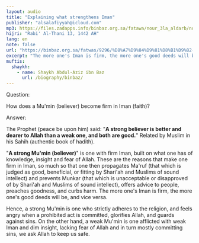 ```yaml
---
layout: audio
title: "Explaining what strengthens Iman"
publisher: "alsalafiyyah@icloud.com"
mp3: https://files.zadapps.info/binbaz.org.sa/fatawa/nour_3la_aldarb/nour_368/36814.mp3
hijri: "Rabi' Al-Thani 13, 1442 AH"
lang: en
note: false
url: "https://binbaz.org.sa/fatwas/9296/%D8%A7%D9%84%D9%81%D8%B1%D9%82-%D8%A8%D9%8A%D9%86-%D8%A7%D9%84%D9%85%D9%88%D9%85%D9%86-%D8%A7%D9%84%D9%82%D9%88%D9%8A-%D9%88%D8%A7%D9%84%D9%85%D9%88%D9%85%D9%86-%D8%A7%D9%84%D8%B6%D8%B9%D9%8A%D9%81"
excerpt: "The more one's Iman is firm, the more one's good deeds will be, and vice versa. Hence, a strong Mu'min is one who strictly adheres to the religion, and feels angry when a prohibited act is committed, glorifies Allah, and guards against sins."
muftis:
  shaykh: 
    - name: Shaykh Abdul-Aziz ibn Baz
      url: /biography/binbaz/
---
```


Question: 

How does a Mu'min (believer) become firm in Iman (faith)?

Answer: 

The Prophet (peace be upon him) said: "**A strong believer is better and dearer to Allah than a weak one, and both are good.**" Related by Muslim in his Sahih (authentic book of hadith). 

"**A strong Mu'min (believer)**" is one with firm Iman, built on what one has of knowledge, insight and fear of Allah. These are the reasons that make one firm in Iman, so much so that one then propagates Ma'ruf (that which is judged as good, beneficial, or fitting by Shari'ah and Muslims of sound intellect) and prevents Munkar (that which is unacceptable or disapproved of by Shari'ah and Muslims of sound intellect), offers advice to people, preaches goodness, and curbs harm. The more one's Iman is firm, the more one's good deeds will be, and vice versa. 

Hence, a strong Mu'min is one who strictly adheres to the religion, and feels angry when a prohibited act is committed, glorifies Allah, and guards against sins. On the other hand, a weak Mu'min is one afflicted with weak Iman and dim insight, lacking fear of Allah and in turn mostly committing sins, we ask Allah to keep us safe.
